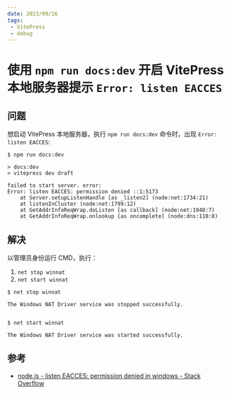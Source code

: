 ```yaml
---
date: 2023/09/16
tags: 
 - VitePress
 - debug
---
```


# 使用 `npm run docs:dev` 开启 VitePress 本地服务器提示 `Error: listen EACCES`

## 问题

想启动 VitePress 本地服务器，执行 `npm run docs:dev` 命令时，出现 `Error: listen EACCES`:

```
$ npm run docs:dev

> docs:dev
> vitepress dev draft

failed to start server. error:
Error: listen EACCES: permission denied ::1:5173
    at Server.setupListenHandle [as _listen2] (node:net:1734:21)
    at listenInCluster (node:net:1799:12)
    at GetAddrInfoReqWrap.doListen [as callback] (node:net:1948:7)
    at GetAddrInfoReqWrap.onlookup [as oncomplete] (node:dns:110:8)
```

## 解决

以管理员身份运行 CMD，执行：

1. `net stop winnat`
2. `net start winnat`

```
$ net stop winnat

The Windows NAT Driver service was stopped successfully.


$ net start winnat

The Windows NAT Driver service was started successfully.
```

## 参考

- [node.js - listen EACCES: permission denied in windows - Stack Overflow](https://stackoverflow.com/a/67968597)
